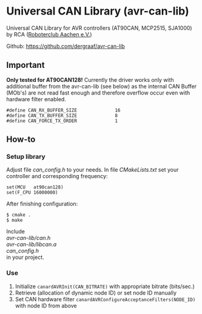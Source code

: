 # Universal CAN Library (avr-can-lib)

 Universal CAN Library for AVR controllers (AT90CAN, MCP2515, SJA1000) by RCA ([Roboterclub Aachen e.V.](http://www.roboterclub.rwth-aachen.de/))

 Github: https://github.com/dergraaf/avr-can-lib

## Important

 **Only tested for AT90CAN128!**
 Currently the driver works only with additional buffer from the avr-can-lib (see below) as the internal CAN Buffer (MOb's) are not read fast enough and therefore overflow occur even with hardware filter enabled.

```
#define CAN_RX_BUFFER_SIZE              16
#define CAN_TX_BUFFER_SIZE              8
#define CAN_FORCE_TX_ORDER              1
```

## How-to

### Setup library
 Adjust file *can_config.h* to your needs.
 In file *CMakeLists.txt* set your controller and corresponding frequency:

```
set(MCU   at90can128)
set(F_CPU 16000000)
```

 After finishing configuration:

```schell
$ cmake .
$ make
```

 Include  
 *avr-can-lib/can.h*  
 *avr-can-lib/libcan.a*  
 *can_config.h*  
 in your project.

### Use

 1. Initialize `canardAVRInit(CAN_BITRATE)` with appropriate bitrate (bits/sec.)
 2. Retrieve (allocation of dynamic node ID) or set node ID manually
 3. Set CAN hardware filter `canardAVRConfigureAcceptanceFilters(NODE_ID)` with node ID from above
